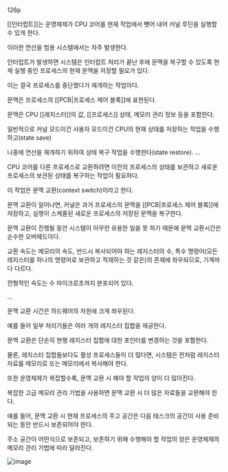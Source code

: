 126p

[[인터럽트]]는 운영체제가 CPU 코어를 현재 작업에서 뺏어 내어 커널 루틴을 실행할 수 있게 한다.

이러한 연산을 범용 시스템에서는 자주 발생한다.

인터럽트가 발생하면 시스템은 인터럽트 처리가 끝난 후에 문맥을 복구할 수 있도록 현재 실행 중인 프로세스의 현재 문맥을 저장할 필요가 있다.

이는 결국 프로세스를 중단했다가 재개하는 작업이다.

문맥은 프로세스의 [[PCB|프로세스 제어 블록]]에 표현된다.

문맥은 CPU  [[레지스터]]의 값, [[프로세스]] 상태, 메모리 관리 정보 등을 포함한다.

일반적으로 커널 모드이건 사용자 모드이건 CPU의 현재 상태를 저장하는 작업을 수행하고(state save)

나중에 연산을 재개하기 위하여 상태 복구 작업을 수행한다(state restore).
...

CPU 코어를 다른 프로세스로 교환하려면 이전의 프로세스의 상태를 보관하고 새로운 프로세스의 보관된 상태를 복구하는 작업이 필요하다.

이 작업은 문맥 교환(context switch)이라고 한다.

문맥 교환이 일어나면, 커널은 과거 프로세스의 문맥을 [[PCB|프로세스 제어 블록]]에 저장하고, 실행이 스케줄된 새로운 프로세스의 저장된 문맥을 복구한다.

문맥 교환이 진행될 동안 시스템이 아무런 유용한 일을 못 하기 때문에 문맥 교환시간은 순수한 오버헤드이다.

교환 속도는 메모리의 속도, 반드시 복사되어야 하는 레지스터의 수, 특수 명령어(모든 레지스터를 하나의 명령어로 보관하고 적재하는 것 같은)의 존재에 좌우되므로, 기계마다 다르다.

전형적인 속도는 수 마이크로초까지 분포되어 있다.

...

문맥 교환 시간은 하드웨어의 자원에 크게 좌우된다.

예를 들어 일부 처리기들은 여러 개의 레지스터 집합을 제공한다.

문맥 교환은 단순히 현행 레지스터 집합에 대한 포인터를 변경하는 것을 포함한다.

물론, 레지스터 집합들보다도 활성 프로세스들이 더 많다면, 시스템은 전처럼 레지스터 자료를 메모리로 또는 메모리에서 복사해야 한다.

또한 운영체제가 복잡할수록, 문맥 교환 시 해야 할 작업의 양이 더 많아진다.

복잡한 고급 메모리 관리 기법을 사용하면 문맥 교환 시 더 많은 자료들을 교환해야 한다.

얘를 들어, 문맥 교환 시 현재 프로세스의 주고 공간은 다음 태스크의 공간이 사용 준비되는 동안 반드시 보존되어야 한다.

주소 공간이 어떤식으로 보존되고, 보존하기 위해 수행해야 할 작업의 양은 운영체제의 메모리 관리 기법에 따라 달라진다.

![image](https://user-images.githubusercontent.com/116250393/212076217-0b44125e-883a-4f41-a23e-b572d930cfb2.png)
